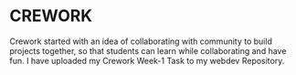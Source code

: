 # CREWORK 
Crework started with an idea of collaborating with community to build projects together, so that students can learn while collaborating and have fun. 
I have uploaded my Crework Week-1 Task to my webdev Repository.
